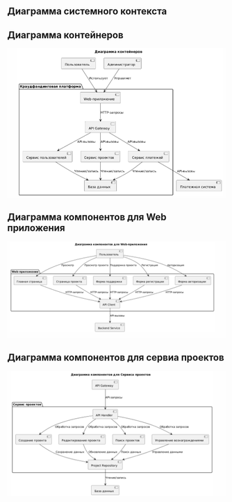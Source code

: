 ## Диаграмма системного контекста



## Диаграмма контейнеров

![Диаграмма контейнеров](<Диаграмма контейнеров.png>)


## Диаграмма компонентов для Web приложения

![Компоненты для Web](<Компоненты для Web.png>)


## Диаграмма компонентов для сервиа проектов

![Компоненты для сервиса проекто](<Компоненты для сервиса проектов.png>)
